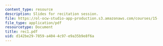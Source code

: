 ```yaml
---
content_type: resource
description: Slides for recitation session.
file: https://ol-ocw-studio-app-production.s3.amazonaws.com/courses/15-511-financial-accounting-summer-2004/d142be297859a4044c97e9a35b9e8f6a_rec1.pdf
file_type: application/pdf
resourcetype: Document
title: rec1.pdf
uid: d142be29-7859-a404-4c97-e9a35b9e8f6a
---
```


